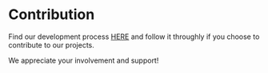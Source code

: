 # Contribution

Find our development process [HERE](https://github.com/threefoldtech/home/blob/master/contribution/development_process.md) and follow it throughly if you choose to contribute to our projects.

We appreciate your involvement and support!

